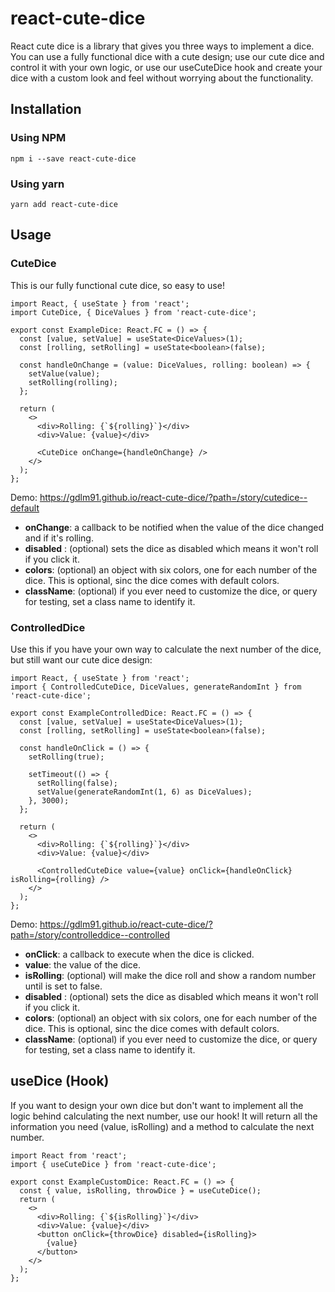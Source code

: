 # react-cute-dice

React cute dice is a library that gives you three ways to implement a dice. You can use a fully functional dice with a
cute design; use our cute dice and control it with your own logic, or use our useCuteDice hook and create your dice
with a custom look and feel without worrying about the functionality.

## Installation

### Using NPM

```shell
npm i --save react-cute-dice
```

### Using yarn

```shell
yarn add react-cute-dice
```

## Usage

### CuteDice

This is our fully functional cute dice, so easy to use!

```tsx
import React, { useState } from 'react';
import CuteDice, { DiceValues } from 'react-cute-dice';

export const ExampleDice: React.FC = () => {
  const [value, setValue] = useState<DiceValues>(1);
  const [rolling, setRolling] = useState<boolean>(false);

  const handleOnChange = (value: DiceValues, rolling: boolean) => {
    setValue(value);
    setRolling(rolling);
  };

  return (
    <>
      <div>Rolling: {`${rolling}`}</div>
      <div>Value: {value}</div>

      <CuteDice onChange={handleOnChange} />
    </>
  );
};
```

Demo: https://gdlm91.github.io/react-cute-dice/?path=/story/cutedice--default

- **onChange**: a callback to be notified when the value of the dice changed and if it's rolling.
- **disabled** : (optional) sets the dice as disabled which means it won't roll if you click it.
- **colors**: (optional) an object with six colors, one for each number of the dice. This is optional, sinc the dice comes with default colors.
- **className**: (optional) if you ever need to customize the dice, or query for testing, set a class name to identify it.

### ControlledDice

Use this if you have your own way to calculate the next number of the dice, but still want our cute dice design:

```tsx
import React, { useState } from 'react';
import { ControlledCuteDice, DiceValues, generateRandomInt } from 'react-cute-dice';

export const ExampleControlledDice: React.FC = () => {
  const [value, setValue] = useState<DiceValues>(1);
  const [rolling, setRolling] = useState<boolean>(false);

  const handleOnClick = () => {
    setRolling(true);

    setTimeout(() => {
      setRolling(false);
      setValue(generateRandomInt(1, 6) as DiceValues);
    }, 3000);
  };

  return (
    <>
      <div>Rolling: {`${rolling}`}</div>
      <div>Value: {value}</div>

      <ControlledCuteDice value={value} onClick={handleOnClick} isRolling={rolling} />
    </>
  );
};
```

Demo: https://gdlm91.github.io/react-cute-dice/?path=/story/controlleddice--controlled

- **onClick**: a callback to execute when the dice is clicked.
- **value**: the value of the dice.
- **isRolling**: (optional) will make the dice roll and show a random number until is set to false.
- **disabled** : (optional) sets the dice as disabled which means it won't roll if you click it.
- **colors**: (optional) an object with six colors, one for each number of the dice. This is optional, sinc the dice comes with default colors.
- **className**: (optional) if you ever need to customize the dice, or query for testing, set a class name to identify it.

## useDice (Hook)

If you want to design your own dice but don't want to implement all the logic behind calculating the next number, use our hook!
It will return all the information you need (value, isRolling) and a method to calculate the next number.

```tsx
import React from 'react';
import { useCuteDice } from 'react-cute-dice';

export const ExampleCustomDice: React.FC = () => {
  const { value, isRolling, throwDice } = useCuteDice();
  return (
    <>
      <div>Rolling: {`${isRolling}`}</div>
      <div>Value: {value}</div>
      <button onClick={throwDice} disabled={isRolling}>
        {value}
      </button>
    </>
  );
};
```
